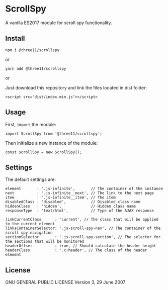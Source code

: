 # ScrollSpy

A vanilla ES2017 module for scroll spy functionality.

## Install

```
npm i @three11/scrollspy
```

or

```
yarn add @three11/scrollspy
```

or

Just download this repository and link the files located in dist folder:

```
<script src="dist/index.min.js"></script>
```

## Usage

First, `import` the module:

```
import ScrollSpy from '@three11/scrollspy';
```

Then initialize a new instance of the module:

```
const scrollSpy = new ScrollSpy();
```

## Settings

The default settings are:

```
element       : '.js-infinite',       // The container of the instance
next          : '.js-infinite__next', // The link to the next page
item          : '.js-infinite__item', // The item
disabledClass : 'disabled',           // Disabled class name
hiddenClass   : 'hidden',             // Hidden class name
responseType  : 'text/html',          // Type of the AJAX response
```

```
linkCurrentClass      : 'current', // The class that will be applied to the current element
linksContainerSelector: '.js-scroll-spy-nav', // The container of the scroll spy navigation
sectionSelector       : '.js-scroll-spy-section', // The selector for the sections that will be monitored
headerOffset          : true, // Should calculate the header height
headerClass           : '.c-header', // The class of the header element
```

## License

GNU GENERAL PUBLIC LICENSE
Version 3, 29 June 2007
